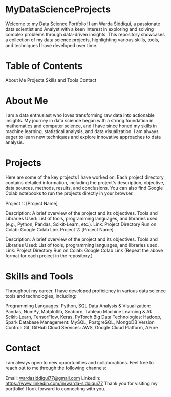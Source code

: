 # MyDataScienceProjects
Welcome to my Data Science Portfolio! I am Warda Siddiqui, a passionate data scientist and Analyst with a keen interest in exploring and solving complex problems through data-driven insights. This repository showcases a collection of my data science projects, highlighting various skills, tools, and techniques I have developed over time.

# Table of Contents
About Me
Projects
Skills and Tools
Contact

# About Me
I am a data enthusiast who loves transforming raw data into actionable insights. My journey in data science began with a strong foundation in mathematics and computer science, and I have since honed my skills in machine learning, statistical analysis, and data visualization. I am always eager to learn new techniques and explore innovative approaches to data analysis.

# Projects
Here are some of the key projects I have worked on. Each project directory contains detailed information, including the project's description, objective, data sources, methods, results, and conclusions. You can also find Google Colab notebooks to run the projects directly in your browser.

Project 1: [Project Name]

Description: A brief overview of the project and its objectives.
Tools and Libraries Used: List of tools, programming languages, and libraries used (e.g., Python, Pandas, Scikit-Learn, etc.).
Link: Project Directory
Run on Colab: Google Colab Link
Project 2: [Project Name]

Description: A brief overview of the project and its objectives.
Tools and Libraries Used: List of tools, programming languages, and libraries used.
Link: Project Directory
Run on Colab: Google Colab Link
(Repeat the above format for each project in the repository.)

# Skills and Tools
Throughout my career, I have developed proficiency in various data science tools and technologies, including:

Programming Languages: Python, SQL
Data Analysis & Visualization: Pandas, NumPy, Matplotlib, Seaborn, Tableau
Machine Learning & AI: Scikit-Learn, TensorFlow, Keras, PyTorch
Big Data Technologies: Hadoop, Spark
Database Management: MySQL, PostgreSQL, MongoDB
Version Control: Git, GitHub
Cloud Services: AWS, Google Cloud Platform, Azure


# Contact
I am always open to new opportunities and collaborations. Feel free to reach out to me through the following channels:

Email: wardasiddiqui77@gmail.com
LinkedIn: https://www.linkedin.com/in/warda-siddiqui77
Thank you for visiting my portfolio! I look forward to connecting with you.
